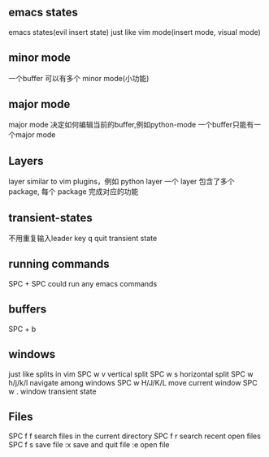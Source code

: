 ## emacs states
emacs states(evil insert state) just like vim mode(insert mode, visual mode)

## minor mode
一个buffer 可以有多个 minor mode(小功能)

## major mode
major mode 决定如何编辑当前的buffer,例如python-mode
一个buffer只能有一个major mode

## Layers
layer similar to vim plugins，例如 python layer
一个 layer 包含了多个 package, 每个 package 完成对应的功能

## transient-states
不用重复输入leader key
q quit transient state

## running commands
SPC + SPC could run any emacs commands

## buffers
SPC + b

## windows
just like splits in vim
SPC w v vertical split
SPC w s horizontal split
SPC w h/j/k/l navigate among windows
SPC w H/J/K/L move current window
SPC w . window transient state

## Files
SPC f f search files in the current directory
SPC f r search recent open files
SPC f s save file
:x save and quit file
:e <file> open file
